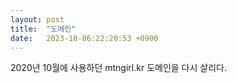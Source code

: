 ```yaml
---
layout: post
title:  "도메인"
date:   2023-10-06:22:20:53 +0900
---
```


2020년 10월에 사용하던 mtngirl.kr 도메인을 다시 살리다.